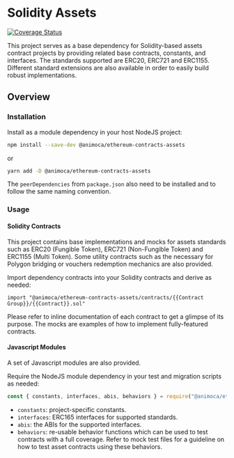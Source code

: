 # Solidity Assets

[![Coverage Status](https://codecov.io/gh/animoca/ethereum-contracts-assets/graph/badge.svg)](https://codecov.io/gh/animoca/ethereum-contracts-assets)

This project serves as a base dependency for Solidity-based assets contract projects by providing related base contracts, constants, and interfaces.
The standards supported are ERC20, ERC721 and ERC1155. Different standard extensions are also available in order to easily build robust implementations.

## Overview

### Installation

Install as a module dependency in your host NodeJS project:

```bash
npm install --save-dev @animoca/ethereum-contracts-assets
```

or

```bash
yarn add -D @animoca/ethereum-contracts-assets
```

The `peerDependencies` from `package.json` also need to be installed and to follow the same naming convention.

### Usage

#### Solidity Contracts

This project contains base implementations and mocks for assets standards such as ERC20 (Fungible Token), ERC721 (Non-Fungible Token) and ERC1155 (Multi Token).
Some utility contracts such as the necessary for Polygon bridging or vouchers redemption mechanics are also provided.

Import dependency contracts into your Solidity contracts and derive as needed:

```solidity
import "@animoca/ethereum-contracts-assets/contracts/{{Contract Group}}/{{Contract}}.sol"
```

Please refer to inline documentation of each contract to get a glimpse of its purpose.
The mocks are examples of how to implement fully-featured contracts.

#### Javascript Modules

A set of Javascript modules are also provided.

Require the NodeJS module dependency in your test and migration scripts as needed:

```javascript
const { constants, interfaces, abis, behaviors } = require("@animoca/ethereum-contracts-assets");
```

- `constants`: project-specific constants.
- `interfaces`: ERC165 interfaces for supported standards.
- `abis`: the ABIs for the supported interfaces.
- `behaviors`: re-usable behavior functions which can be used to test contracts with a full coverage. Refer to mock test files for a guideline on how to test asset contracts using these behaviors.
